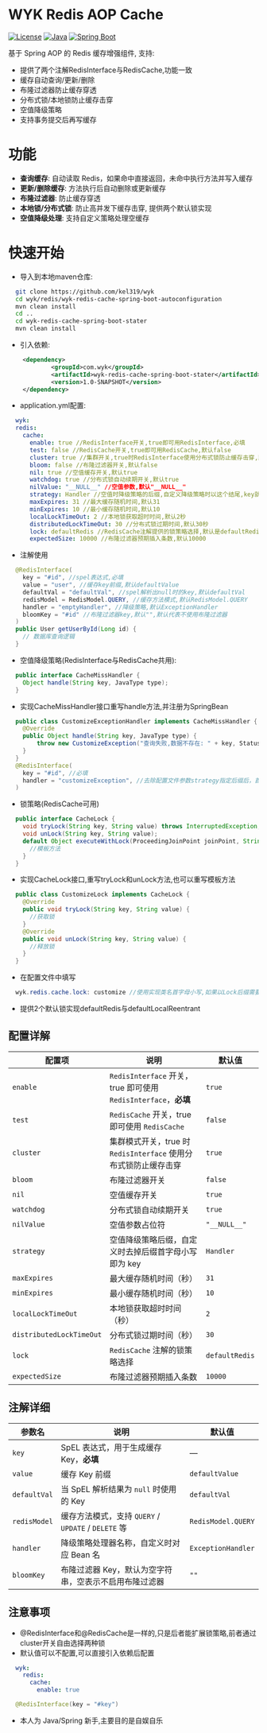 # WYK Redis AOP Cache
[![License](https://img.shields.io/badge/license-MIT-blue.svg)](LICENSE)
[![Java](https://img.shields.io/badge/Java-17+-orange.svg)](https://www.java.com/)
[![Spring Boot](https://img.shields.io/badge/Spring%20Boot-2.7+-green.svg)](https://spring.io/projects/spring-boot)

基于 Spring AOP 的 Redis 缓存增强组件, 支持:
- 提供了两个注解RedisInterface与RedisCache,功能一致
- 缓存自动查询/更新/删除
- 布隆过滤器防止缓存穿透
- 分布式锁/本地锁防止缓存击穿
- 空值降级策略
- 支持事务提交后再写缓存
# 功能
- **查询缓存**: 自动读取 Redis，如果命中直接返回，未命中执行方法并写入缓存
- **更新/删除缓存**: 方法执行后自动删除或更新缓存
- **布隆过滤器**: 防止缓存穿透
- **本地锁/分布式锁**: 防止高并发下缓存击穿, 提供两个默认锁实现
- **空值降级处理**: 支持自定义策略处理空缓存
# 快速开始
- 导入到本地maven仓库:
```bash
  git clone https://github.com/kel319/wyk
  cd wyk/redis/wyk-redis-cache-spring-boot-autoconfiguration
  mvn clean install
  cd ..
  cd wyk-redis-cache-spring-boot-stater
  mvn clean install
```
- 引入依赖:
```xml
	<dependency>
			<groupId>com.wyk</groupId>
			<artifactId>wyk-redis-cache-spring-boot-stater</artifactId>
			<version>1.0-SNAPSHOT</version>
	</dependency>
```
- application.yml配置:
```yml
  wyk:
  redis:
    cache:
      enable: true //RedisInterface开关,true即可用RedisInterface,必填
      test: false //RedisCache开关,true即可用RedisCache,默认false
      cluster: true //集群开关,true时RedisInterface使用分布式锁防止缓存击穿,默认true
      bloom: false //布隆过滤器开关,默认false
      nil: true //空值缓存开关,默认true
      watchdog: true //分布式锁自动续期开关,默认true
      nilValue: "__NULL__" //空值参数,默认"__NULL__"
      strategy: Handler //空值时降级策略的后缀,自定义降级策略时以这个结尾,key就是删掉后缀首字母小写,默认Handler
      maxExpires: 31 //最大缓存随机时间,默认31
      minExpires: 10 //最小缓存随机时间,默认10
      localLockTimeOut: 2 //本地锁获取超时时间,默认2秒
      distributedLockTimeOut: 30 //分布式锁过期时间,默认30秒
      lock: defaultRedis //RedisCache注解提供的锁策略选择,默认是defaultRedis(分布式锁)
      expectedSize: 10000 //布隆过滤器预期插入条数,默认10000
```
- 注解使用
```java
  @RedisInterface(
    key = "#id", //spel表达式,必填
    value = "user", //缓存key前缀,默认defaultValue
    defaultVal = "defaultVal", //spel解析出null时的key,默认defaultVal
    redisModel = RedisModel.QUERY, //缓存方法模式,默认RedisModel.QUERY
    handler = "emptyHandler", //降级策略,默认ExceptionHandler
    bloomKey = "#id" //布隆过滤器key,默认"",默认代表不使用布隆过滤器
  )
  public User getUserById(Long id) {
    // 数据库查询逻辑
  }
```
- 空值降级策略(RedisInterface与RedisCache共用):
```java
  public interface CacheMissHandler {
    Object handle(String key, JavaType type);
  }
```
- 实现CacheMissHandler接口重写handle方法,并注册为SpringBean
```java
  public class CustomizeExceptionHandler implements CacheMissHandler {
    @Override
    public Object handle(String key, JavaType type) {
        throw new CustomizeException("查询失败,数据不存在: " + key, Status.BAD_REQUEST.getCode());
    }
  }
  @RedisInterface(
    key = "#id", //必填
    handler = "customizeException", //去除配置文件参数strategy指定后缀后，首字母小写
  )
```
- 锁策略(RedisCache可用)
```java
  public interface CacheLock {
    void tryLock(String key, String value) throws InterruptedException;
    void unLock(String key, String value);
    default Object executeWithLock(ProceedingJoinPoint joinPoint, String key, RedisUtil redisUtil) throws Throwable {
      //模板方法
    }
  }
```
- 实现CacheLock接口,重写tryLock和unLock方法,也可以重写模板方法
```java
  public class CustomizeLock implements CacheLock {
    @Override
    public void tryLock(String key, String value) {
      //获取锁
    }
    @Override
    public void unLock(String key, String value) {
      //释放锁
    }
  }
```
- 在配置文件中填写
```java
  wyk.redis.cache.lock: customize //使用实现类名首字母小写,如果以Lock后缀需要去除后缀
```
- 提供2个默认锁实现defaultRedis与defaultLocalReentrant
## 配置详解
| 配置项                     | 说明                                                                 | 默认值            |
|----------------------------|----------------------------------------------------------------------|-------------------|
| `enable`                   | `RedisInterface` 开关，true 即可使用 `RedisInterface`，**必填**           | `true`            |
| `test`                     | `RedisCache` 开关，true 即可使用 `RedisCache`                          | `false`           |
| `cluster`                  | 集群模式开关，true 时 `RedisInterface` 使用分布式锁防止缓存击穿           | `true`            |
| `bloom`                    | 布隆过滤器开关                                                        | `false`           |
| `nil`                      | 空值缓存开关                                                          | `true`            |
| `watchdog`                 | 分布式锁自动续期开关                                                 | `true`            |
| `nilValue`                 | 空值参数占位符                                                      | `"__NULL__"`      |
| `strategy`                 | 空值降级策略后缀，自定义时去掉后缀首字母小写即为 key                    | `Handler`         |
| `maxExpires`               | 最大缓存随机时间（秒）                                               | `31`              |
| `minExpires`               | 最小缓存随机时间（秒）                                               | `10`              |
| `localLockTimeOut`         | 本地锁获取超时时间（秒）                                            | `2`               |
| `distributedLockTimeOut`   | 分布式锁过期时间（秒）                                              | `30`              |
| `lock`                     | `RedisCache` 注解的锁策略选择                                        | `defaultRedis`    |
| `expectedSize`             | 布隆过滤器预期插入条数                                               | `10000`           |
## 注解详细
| 参数名           | 说明                                                                                  | 默认值                 |
|------------------|---------------------------------------------------------------------------------------|------------------------|
| `key`            | SpEL 表达式，用于生成缓存 Key，**必填**                                                  | —                      |
| `value`          | 缓存 Key 前缀                                                                         | `defaultValue`         |
| `defaultVal`     | 当 SpEL 解析结果为 `null` 时使用的 Key                                               | `defaultVal`           |
| `redisModel`     | 缓存方法模式，支持 `QUERY` / `UPDATE` / `DELETE` 等                                    | `RedisModel.QUERY`     |
| `handler`        | 降级策略处理器名称，自定义时对应 Bean 名                                               | `ExceptionHandler`     |
| `bloomKey`       | 布隆过滤器 Key，默认为空字符串，空表示不启用布隆过滤器                                   | `""`                   |


## 注意事项
- @RedisInterface和@RedisCache是一样的,只是后者能扩展锁策略,前者通过cluster开关自由选择两种锁
- 默认值可以不配置,可以直接引入依赖后配置
```yml
  wyk:
    redis:
      cache:
        enable: true
```
```java
  @RedisInterface(key = "#key")
```
- 本人为 Java/Spring 新手,主要目的是自娱自乐

